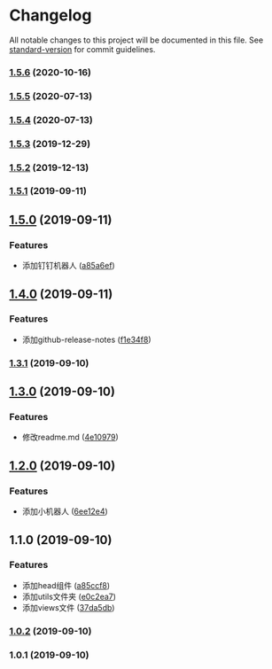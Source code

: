 # Changelog

All notable changes to this project will be documented in this file. See [standard-version](https://github.com/conventional-changelog/standard-version) for commit guidelines.

### [1.5.6](https://github.com/GaryHjy/auto-tag/compare/v1.5.5...v1.5.6) (2020-10-16)

### [1.5.5](https://github.com/GaryHjy/auto-tag/compare/v1.5.4...v1.5.5) (2020-07-13)

### [1.5.4](https://github.com/GaryHjy/auto-tag/compare/v1.5.3...v1.5.4) (2020-07-13)

### [1.5.3](https://github.com/GaryHjy/auto-tag/compare/v1.5.2...v1.5.3) (2019-12-29)

### [1.5.2](https://github.com/GaryHjy/auto-tag/compare/v1.5.1...v1.5.2) (2019-12-13)

### [1.5.1](https://github.com/GaryHjy/auto-tag/compare/v1.5.0...v1.5.1) (2019-09-11)

## [1.5.0](https://github.com/GaryHjy/auto-tag/compare/v1.4.0...v1.5.0) (2019-09-11)


### Features

* 添加钉钉机器人 ([a85a6ef](https://github.com/GaryHjy/auto-tag/commit/a85a6ef))

## [1.4.0](https://github.com/GaryHjy/auto-tag/compare/v1.3.1...v1.4.0) (2019-09-11)


### Features

* 添加github-release-notes ([f1e34f8](https://github.com/GaryHjy/auto-tag/commit/f1e34f8))

### [1.3.1](https://github.com/GaryHjy/auto-tag/compare/v1.3.0...v1.3.1) (2019-09-10)

## [1.3.0](https://github.com/GaryHjy/auto-tag/compare/v1.2.0...v1.3.0) (2019-09-10)


### Features

* 修改readme.md ([4e10979](https://github.com/GaryHjy/auto-tag/commit/4e10979))

## [1.2.0](https://github.com/GaryHjy/auto-tag/compare/v1.1.0...v1.2.0) (2019-09-10)


### Features

* 添加小机器人 ([6ee12e4](https://github.com/GaryHjy/auto-tag/commit/6ee12e4))

## 1.1.0 (2019-09-10)


### Features

* 添加head组件 ([a85ccf8](https://github.com/GaryHjy/auto-tag/commit/a85ccf8))
* 添加utils文件夹 ([e0c2ea7](https://github.com/GaryHjy/auto-tag/commit/e0c2ea7))
* 添加views文件 ([37da5db](https://github.com/GaryHjy/auto-tag/commit/37da5db))

### [1.0.2](https://github.com/GaryHjy/auto-tag/compare/v1.0.1...v1.0.2) (2019-09-10)

### 1.0.1 (2019-09-10)
